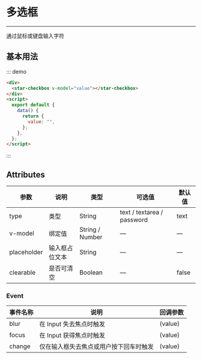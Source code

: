 # 多选框

---

通过鼠标或键盘输入字符

## 基本用法

<div class="dome-alert demo-block">
   <star-checkbox
    v-model="value"
   :dic="dicData"
    ></star-checkbox>
</div>
<script>
  export default{
    data () {
        return {
          value: '',
          dicData:
           [{
              value: '选项1',
              label: '黄金糕'
            }, {
              value: '选项2',
              label: '双皮奶'
            }, {
              value: '选项3',
              label: '蚵仔煎'
            }, {
              value: '选项4',
              label: '龙须面'
            }, {
              value: '选项5',
              label: '北京烤鸭'
            }]
        }
    }
  }
</script>

::: demo

```html
<div>
  <star-checkbox v-model="value"></star-checkbox>
</div>
<script>
  export default {
    data() {
      return {
        value: "",
      };
    },
  };
</script>
```

:::

## Attributes

| 参数        | 说明           | 类型            | 可选值                     | 默认值 |
| ----------- | -------------- | --------------- | -------------------------- | ------ |
| type        | 类型           | String          | text / textarea / password | text   |
| v-model     | 绑定值         | String / Number | —                          | —      |
| placeholder | 输入框占位文本 | String          | —                          | —      |
| clearable   | 是否可清空     | Boolean         | —                          | false  |

### Event

| 事件名称 | 说明                                   | 回调参数 |
| -------- | -------------------------------------- | -------- |
| blur     | 在 Input 失去焦点时触发                | (value)  |
| focus    | 在 Input 获得焦点时触发                | (value)  |
| change   | 仅在输入框失去焦点或用户按下回车时触发 | (value)  |
